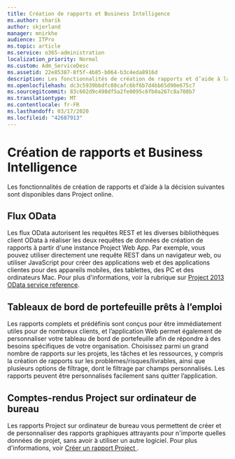```yaml
---
title: Création de rapports et Business Intelligence
ms.author: sharik
author: skjerland
manager: mnirkhe
audience: ITPro
ms.topic: article
ms.service: o365-administration
localization_priority: Normal
ms.custom: Adm_ServiceDesc
ms.assetid: 22e85387-8f5f-4b85-b064-b3c4eda8916d
description: Les fonctionnalités de création de rapports et d’aide à la décision suivantes sont disponibles dans Project online.
ms.openlocfilehash: dc3c5939bbdfc08cafc6bf6b7d4bb65d90e675c7
ms.sourcegitcommit: 83c602d9c498df5a2fe0095c6fb0a267c8a708b7
ms.translationtype: MT
ms.contentlocale: fr-FR
ms.lasthandoff: 03/17/2020
ms.locfileid: "42687913"
---
```

# <a name="reporting-and-business-intelligence"></a>Création de rapports et Business Intelligence

Les fonctionnalités de création de rapports et d’aide à la décision suivantes sont disponibles dans Project online.
  
## <a name="odata-feeds"></a>Flux OData

Les flux OData autorisent les requêtes REST et les diverses bibliothèques client OData à réaliser les deux requêtes de données de création de rapports à partir d'une instance Project Web App. Par exemple, vous pouvez utiliser directement une requête REST dans un navigateur web, ou utiliser JavaScript pour créer des applications web et des applications clientes pour des appareils mobiles, des tablettes, des PC et des ordinateurs Mac. Pour plus d'informations, voir la rubrique sur [Project 2013 OData service reference](https://go.microsoft.com/fwlink/?LinkID=823655&amp;clcid=0x409).
  
## <a name="out-of-the-box-portfolio-dashboards"></a>Tableaux de bord de portefeuille prêts à l’emploi

Les rapports complets et prédéfinis sont conçus pour être immédiatement utiles pour de nombreux clients, et l’application Web permet également de personnaliser votre tableau de bord de portefeuille afin de répondre à des besoins spécifiques de votre organisation. Choisissez parmi un grand nombre de rapports sur les projets, les tâches et les ressources, y compris la création de rapports sur les problèmes/risques/livrables, ainsi que plusieurs options de filtrage, dont le filtrage par champs personnalisés. Les rapports peuvent être personnalisés facilement sans quitter l’application. 
  
## <a name="project-desktop-reporting"></a>Comptes-rendus Project sur ordinateur de bureau

Les rapports Project sur ordinateur de bureau vous permettent de créer et de personnaliser des rapports graphiques attrayants pour n'importe quelles données de projet, sans avoir à utiliser un autre logiciel. Pour plus d'informations, voir [Créer un rapport Project ](https://go.microsoft.com/fwlink/?LinkID=823657&amp;clcid=0x409).
  